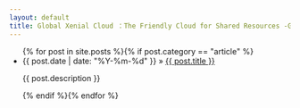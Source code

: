 ```yaml
---
layout: default
title: Global Xenial Cloud ：The Friendly Cloud for Shared Resources -GXC.LA
---
```

<ul>{% for post in site.posts %}{% if post.category == "article" %}
<li>{{ post.date | date: "%Y-%m-%d" }} &raquo; <a href="{{ post.url }}" target="_blank">{{ post.title }}</a></li>
<p>{{ post.description }}</p>
{% endif %}{% endfor %}</ul>
